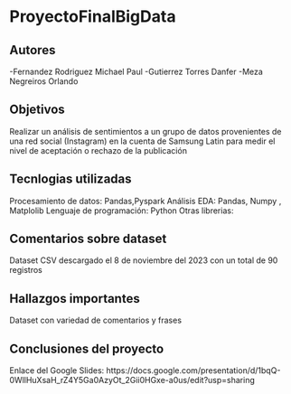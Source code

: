 # ProyectoFinalBigData

## Autores
-Fernandez Rodriguez Michael Paul
-Gutierrez Torres Danfer
-Meza Negreiros Orlando

## Objetivos
Realizar un análisis de sentimientos a un grupo de datos provenientes de una red social (Instagram)
en la cuenta de Samsung Latin para medir el nivel de aceptación o rechazo de la publicación

## Tecnlogias utilizadas
Procesamiento de datos: Pandas,Pyspark
Análisis EDA: Pandas, Numpy , Matplolib
Lenguaje de programación: Python
Otras librerias: 

## Comentarios sobre dataset
Dataset CSV descargado el 8 de noviembre del 2023 con un total de 90 registros

## Hallazgos importantes
Dataset con variedad de comentarios y frases

## Conclusiones del proyecto


<p>Enlace del Google Slides: https://docs.google.com/presentation/d/1bqQ-0WllHuXsaH_rZ4Y5Ga0AzyOt_2Gii0HGxe-a0us/edit?usp=sharing </p>

